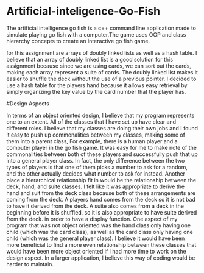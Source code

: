 # Artificial-inteligence-Go-Fish


The artificial intelligence go fish is a c++ command line application made to simulate playing go fish with a computer.The game uses OOP 
and class hierarchy concepts to create an interactive go fish game.

for this assignment are arrays of doubly linked lists as well as a hash table. I believe that an array of doubly linked list is a 
good solution for this assignment because since we are using cards, we can sort out the cards, making each array represent a suite 
of cards. The doubly linked list makes it easier to shuffle the deck without the use of a previous pointer. I decided to use a hash 
table for the players hand because it allows easy retrieval by simply organizing the key value by the card number that the player has.

#Design Aspects

In terms of an object oriented design, I believe that my program represents one to an extent. All of the classes that I have set up 
have clear and different roles. I believe that my classes are doing their own jobs and I found it easy to push up commonalities 
between my classes, making some of them into a parent class, For example, there is a human player and a computer player in the go 
fish game. It was easy for me to make note of the commonalities between both of these players and successfully push that up into a 
general player class. In fact, the only difference between the two types of players is that one of them picks a number to ask for a
random, and the other actually decides what number to ask for instead. Another place a hierarchical relationship fit in  would be the 
relationship between the deck, hand, and suite classes. I felt like it was appropriate to derive the hand and suit from the deck class 
because both of these arrangements are coming from the deck. A players hand comes from the deck so it is not bad to have it derived from
the deck. A suite also comes from a deck in the beginning before it is shuffled, so it is also appropriate to have suite derived from
the deck. in order to have a display function. One aspect of my program that was not object oriented was the hand class only having
one child (which was the card class), as well as the card class only having one child (which was the general player class). 
I believe it would have been more beneficial to find a more even relationship between these classes that would have been more 
object oriented if I had more time to work on the design aspect. In a larger application, I believe this way of coding would be
harder to maintain.

